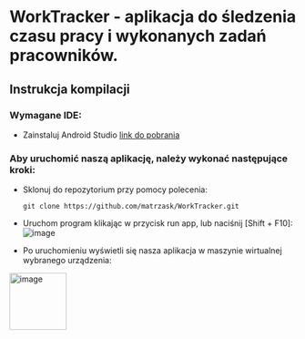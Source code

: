 # WorkTracker - aplikacja do śledzenia czasu pracy i wykonanych zadań pracowników.

## Instrukcja kompilacji
### Wymagane IDE:

- Zainstaluj Android Studio [link do pobrania](https://developer.android.com/studio?gclid=CjwKCAiAqY6tBhAtEiwAHeRopSPdparnQ8szYTqY4vOdtcbo78EUWISZHKNbvvHLfKiuvEbV_FeAZRoCnLwQAvD_BwE&gclsrc=aw.ds)

### Aby uruchomić naszą aplikację, należy wykonać następujące kroki:
- Sklonuj do repozytorium przy pomocy polecenia:
  ```
  git clone https://github.com/matrzask/WorkTracker.git
  ```
- Uruchom program klikając w przycisk run app, lub naciśnij [Shift + F10]:
![image](https://github.com/matrzask/WorkTracker/assets/113452267/872fa2b9-ec63-487a-ba60-0864021ba7ad)

- Po uruchomieniu wyświetli się nasza aplikacja w maszynie wirtualnej wybranego urządzenia:
<img src="(https://github.com/matrzask/WorkTracker/assets/113452267/79c4b6c5-c35e-447a-9fba-b45775d09963" alt="image" width="100" height="auto">


